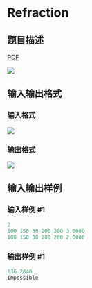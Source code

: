 # Refraction

## 题目描述

[problemUrl]: https://uva.onlinejudge.org/index.php?option=com_onlinejudge&Itemid=8&category=862&page=show_problem&problem=4766

[PDF](https://uva.onlinejudge.org/external/129/p12901.pdf)

![](https://cdn.luogu.com.cn/upload/vjudge_pic/UVA12901/03721ed0bb5d94aef1ee39b166cc25b60ddb697a.png)

## 输入输出格式

### 输入格式

![](https://cdn.luogu.com.cn/upload/vjudge_pic/UVA12901/8af48a21ef021c3d9fb85264bbd75a198c2c66de.png)

### 输出格式

![](https://cdn.luogu.com.cn/upload/vjudge_pic/UVA12901/f134aef7ea79a37dcfe1690da87d660a6188db5b.png)

## 输入输出样例

### 输入样例 #1

```cpp
2
100 150 30 200 200 3.0000
100 150 30 200 200 2.0000
```


### 输出样例 #1

```cpp
136.2840
Impossible
```


